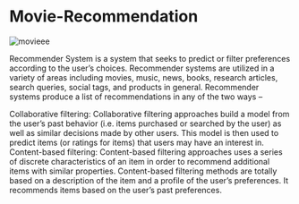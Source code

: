 # Movie-Recommendation
![movieee](https://user-images.githubusercontent.com/99119200/174976790-1a152b1f-18b7-4278-848a-7945803c230e.jpg)

Recommender System is a system that seeks to predict or filter preferences according to the user’s choices. Recommender systems are utilized in a variety of areas
including movies, music, news, books, research articles, search queries, social tags, and products in general. Recommender systems produce a list of recommendations 
in any of the two ways – 
 

Collaborative filtering: Collaborative filtering approaches build a model from the user’s past behavior (i.e. items purchased or searched by the user) as well as 
similar decisions made by other users. This model is then used to predict items (or ratings for items) that users may have an interest in.
Content-based filtering: Content-based filtering approaches uses a series of discrete characteristics of an item in order to recommend additional items with similar
properties. Content-based filtering methods are totally based on a description of the item and a profile of the user’s preferences. It recommends items based on the user’s past preferences.
